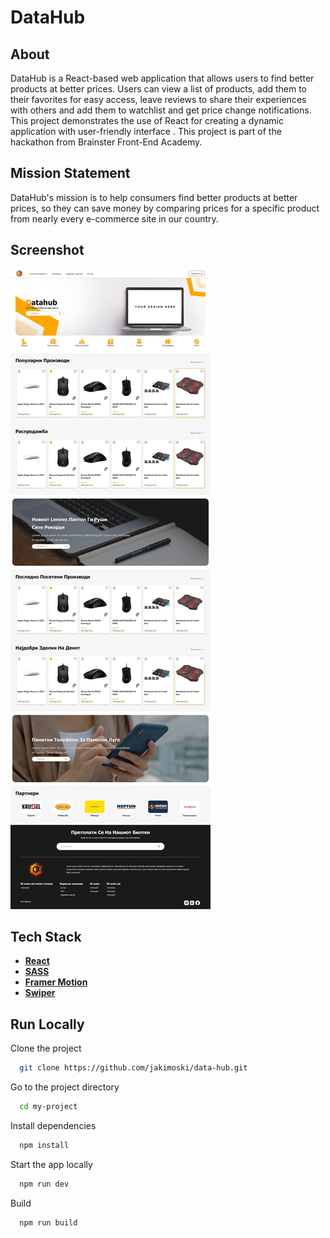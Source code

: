 # DataHub

## About

DataHub is a React-based web application that allows users to find better products at better prices. Users can view a list of products, add them to their favorites for easy access, leave reviews to share their experiences with others and add them to watchlist and get price change notifications. This project demonstrates the use of React for creating a dynamic application with user-friendly interface . This project is part of the hackathon from Brainster Front-End Academy.

## Mission Statement

DataHub's mission is to help consumers find better products at better prices, so they can save money by comparing prices for a specific product from nearly every e-commerce site in our country.

## Screenshot

![App Screenshot](./data-hub-screenshot.jpg)

## Tech Stack

- **[ React ](https://react.dev/)**
- **[ SASS](https://sass-lang.com/)**
- **[ Framer Motion](https://www.framer.com/motion/)**
- **[ Swiper](https://swiperjs.com/)**

## Run Locally

Clone the project

```bash
  git clone https://github.com/jakimoski/data-hub.git
```

Go to the project directory

```bash
  cd my-project
```

Install dependencies

```bash
  npm install
```

Start the app locally

```bash
  npm run dev
```

Build

```bash
  npm run build
```
